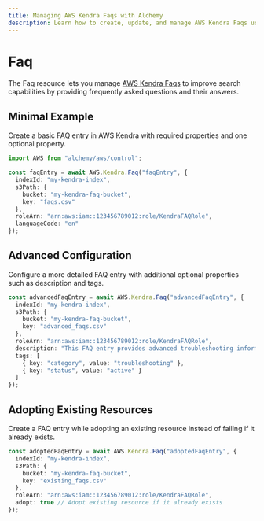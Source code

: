 ```yaml
---
title: Managing AWS Kendra Faqs with Alchemy
description: Learn how to create, update, and manage AWS Kendra Faqs using Alchemy Cloud Control.
---
```


# Faq

The Faq resource lets you manage [AWS Kendra Faqs](https://docs.aws.amazon.com/kendra/latest/userguide/) to improve search capabilities by providing frequently asked questions and their answers.

## Minimal Example

Create a basic FAQ entry in AWS Kendra with required properties and one optional property.

```ts
import AWS from "alchemy/aws/control";

const faqEntry = await AWS.Kendra.Faq("faqEntry", {
  indexId: "my-kendra-index",
  s3Path: {
    bucket: "my-kendra-faq-bucket",
    key: "faqs.csv"
  },
  roleArn: "arn:aws:iam::123456789012:role/KendraFAQRole",
  languageCode: "en"
});
```

## Advanced Configuration

Configure a more detailed FAQ entry with additional optional properties such as description and tags.

```ts
const advancedFaqEntry = await AWS.Kendra.Faq("advancedFaqEntry", {
  indexId: "my-kendra-index",
  s3Path: {
    bucket: "my-kendra-faq-bucket",
    key: "advanced_faqs.csv"
  },
  roleArn: "arn:aws:iam::123456789012:role/KendraFAQRole",
  description: "This FAQ entry provides advanced troubleshooting information.",
  tags: [
    { key: "category", value: "troubleshooting" },
    { key: "status", value: "active" }
  ]
});
```

## Adopting Existing Resources

Create a FAQ entry while adopting an existing resource instead of failing if it already exists.

```ts
const adoptedFaqEntry = await AWS.Kendra.Faq("adoptedFaqEntry", {
  indexId: "my-kendra-index",
  s3Path: {
    bucket: "my-kendra-faq-bucket",
    key: "existing_faqs.csv"
  },
  roleArn: "arn:aws:iam::123456789012:role/KendraFAQRole",
  adopt: true // Adopt existing resource if it already exists
});
```